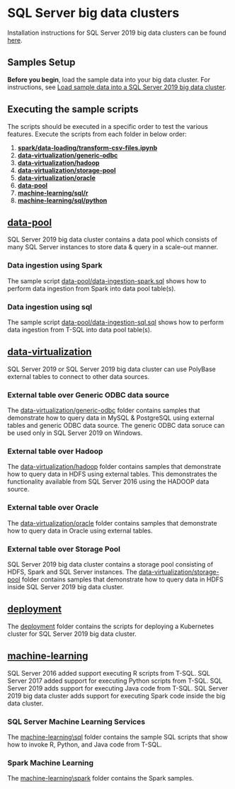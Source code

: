 # SQL Server big data clusters

Installation instructions for SQL Server 2019 big data clusters can be found [here](https://docs.microsoft.com/en-us/sql/big-data-cluster/deployment-guidance?view=sql-server-ver15).

## Samples Setup

**Before you begin**, load the sample data into your big data cluster. For instructions, see [Load sample data into a SQL Server 2019 big data cluster](https://docs.microsoft.com/en-us/sql/big-data-cluster/tutorial-load-sample-data).

## Executing the sample scripts
The scripts should be executed in a specific order to test the various features. Execute the scripts from each folder in below order:

1. __[spark/data-loading/transform-csv-files.ipynb](spark/data-loading/transform-csv-files.ipynb)__
1. __[data-virtualization/generic-odbc](data-virtualization/generic-odbc)__
1. __[data-virtualization/hadoop](data-virtualization/hadoop)__
1. __[data-virtualization/storage-pool](data-virtualization/storage-pool)__
1. __[data-virtualization/oracle](data-virtualization/oracle)__
1. __[data-pool](data-pool/)__
1. __[machine-learning/sql/r](machine-learning/sql/r)__
1. __[machine-learning/sql/python](machine-learning/sql/python)__

## __[data-pool](data-pool/)__

SQL Server 2019 big data cluster contains a data pool which consists of many SQL Server instances to store data & query in a scale-out manner.

### Data ingestion using Spark
The sample script [data-pool/data-ingestion-spark.sql](data-pool/data-ingestion-spark.sql) shows how to perform data ingestion from Spark into data pool table(s).

### Data ingestion using sql
The sample script [data-pool/data-ingestion-sql.sql](data-pool/data-ingestion-sql.sql) shows how to perform data ingestion from T-SQL into data pool table(s).

## __[data-virtualization](data-virtualization/)__

SQL Server 2019 or SQL Server 2019 big data cluster can use PolyBase external tables to connect to other data sources. 

### External table over Generic ODBC data source
The [data-virtualization/generic-odbc](data-virtualization/generic-odbc) folder contains samples that demonstrate how to query data in MySQL & PostgreSQL using external tables and generic ODBC data source. The generic ODBC data soruce can be used only in SQL Server 2019 on Windows.

### External table over Hadoop
The [data-virtualization/hadoop](data-virtualization/hadoop) folder contains samples that demonstrate how to query data in HDFS using external tables. This demonstrates the functionality available from SQL Server 2016 using the HADOOP data source.

### External table over Oracle
The [data-virtualization/oracle](data-virtualization/oracle) folder contains samples that demonstrate how to query data in Oracle using external tables.

### External table over Storage Pool
SQL Server 2019 big data cluster contains a storage pool consisting of HDFS, Spark and SQL Server instances. The [data-virtualization/storage-pool](data-virtualization/storage-pool) folder contains samples that demonstrate how to query data in HDFS inside SQL Server 2019 big data cluster.

## __[deployment](deployment/)__

The [deployment](deployment) folder contains the scripts for deploying a Kubernetes cluster for SQL Server 2019 big data cluster.

## __[machine-learning](machine-learning/)__

SQL Server 2016 added support executing R scripts from T-SQL. SQL Server 2017 added support for executing Python scripts from T-SQL. SQL Server 2019 adds support for executing Java code from T-SQL. SQL Server 2019 big data cluster adds support for executing Spark code inside the big data cluster.

### SQL Server Machine Learning Services
The [machine-learning\sql](machine-learning\sql) folder contains the sample SQL scripts that show how to invoke R, Python, and Java code from T-SQL.

### Spark Machine Learning
The [machine-learning\spark](machine-learning\spark) folder contains the Spark samples.
